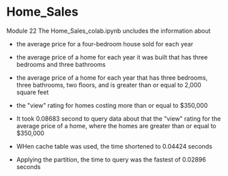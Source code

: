 # Home_Sales
Module 22
The Home_Sales_colab.ipynb uncludes the information about
  * the average price for a four-bedroom house sold for each year
  * the average price of a home for each year it was built that has three bedrooms and three bathrooms
  * the average price of a home for each year that has three bedrooms, three bathrooms, two floors, and is greater than or equal to 2,000 square feet
  *  the "view" rating for homes costing more than or equal to $350,000

* It took 0.08683 second to query data about that the "view" rating for the average price of a home, where the homes are greater than or equal to $350,000
* WHen cache table was used, the time shortened to 0.04424 seconds
* Applying the partition, the time to query was the fastest of 0.02896 seconds
